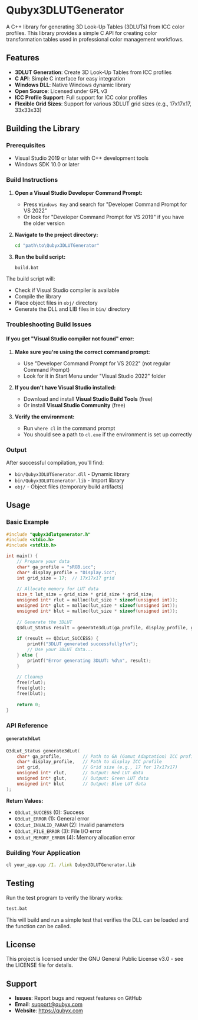 # Qubyx3DLUTGenerator

A C++ library for generating 3D Look-Up Tables (3DLUTs) from ICC color profiles. This library provides a simple C API for creating color transformation tables used in professional color management workflows.

## Features

- **3DLUT Generation**: Create 3D Look-Up Tables from ICC profiles
- **C API**: Simple C interface for easy integration
- **Windows DLL**: Native Windows dynamic library
- **Open Source**: Licensed under GPL v3
- **ICC Profile Support**: Full support for ICC color profiles
- **Flexible Grid Sizes**: Support for various 3DLUT grid sizes (e.g., 17x17x17, 33x33x33)

## Building the Library

### Prerequisites
- Visual Studio 2019 or later with C++ development tools
- Windows SDK 10.0 or later

### Build Instructions

1. **Open a Visual Studio Developer Command Prompt:**
   - Press `Windows Key` and search for "Developer Command Prompt for VS 2022"
   - Or look for "Developer Command Prompt for VS 2019" if you have the older version

2. **Navigate to the project directory:**
   ```cmd
   cd "path\to\Qubyx3DLUTGenerator"
   ```

3. **Run the build script:**
   ```cmd
   build.bat
   ```

The build script will:
- Check if Visual Studio compiler is available
- Compile the library
- Place object files in `obj/` directory
- Generate the DLL and LIB files in `bin/` directory

### Troubleshooting Build Issues

#### If you get "Visual Studio compiler not found" error:

1. **Make sure you're using the correct command prompt:**
   - Use "Developer Command Prompt for VS 2022" (not regular Command Prompt)
   - Look for it in Start Menu under "Visual Studio 2022" folder

2. **If you don't have Visual Studio installed:**
   - Download and install **Visual Studio Build Tools** (free)
   - Or install **Visual Studio Community** (free)

3. **Verify the environment:**
   - Run `where cl` in the command prompt
   - You should see a path to `cl.exe` if the environment is set up correctly

### Output
After successful compilation, you'll find:
- `bin/Qubyx3DLUTGenerator.dll` - Dynamic library
- `bin/Qubyx3DLUTGenerator.lib` - Import library
- `obj/` - Object files (temporary build artifacts)

## Usage

### Basic Example

```c
#include "qubyx3dlutgenerator.h"
#include <stdio.h>
#include <stdlib.h>

int main() {
    // Prepare your data
    char* ga_profile = "sRGB.icc";
    char* display_profile = "Display.icc";
    int grid_size = 17;  // 17x17x17 grid
    
    // Allocate memory for LUT data
    size_t lut_size = grid_size * grid_size * grid_size;
    unsigned int* rlut = malloc(lut_size * sizeof(unsigned int));
    unsigned int* glut = malloc(lut_size * sizeof(unsigned int));
    unsigned int* blut = malloc(lut_size * sizeof(unsigned int));
    
    // Generate the 3DLUT
    Q3dLut_Status result = generate3dLut(ga_profile, display_profile, grid_size, rlut, glut, blut);
    
    if (result == Q3dLut_SUCCESS) {
        printf("3DLUT generated successfully!\n");
        // Use your 3DLUT data...
    } else {
        printf("Error generating 3DLUT: %d\n", result);
    }
    
    // Cleanup
    free(rlut);
    free(glut);
    free(blut);
    
    return 0;
}
```

### API Reference

#### `generate3dLut`

```c
Q3dLut_Status generate3dLut(
    char* ga_profile,        // Path to GA (Gamut Adaptation) ICC profile
    char* display_profile,   // Path to display ICC profile
    int grid,                // Grid size (e.g., 17 for 17x17x17)
    unsigned int* rlut,      // Output: Red LUT data
    unsigned int* glut,      // Output: Green LUT data
    unsigned int* blut       // Output: Blue LUT data
);
```

**Return Values:**
- `Q3dLut_SUCCESS` (0): Success
- `Q3dLut_ERROR` (1): General error
- `Q3dLut_INVALID_PARAM` (2): Invalid parameters
- `Q3dLut_FILE_ERROR` (3): File I/O error
- `Q3dLut_MEMORY_ERROR` (4): Memory allocation error

### Building Your Application

```cmd
cl your_app.cpp /I. /link Qubyx3DLUTGenerator.lib
```

## Testing

Run the test program to verify the library works:

```cmd
test.bat
```

This will build and run a simple test that verifies the DLL can be loaded and the function can be called.

## License

This project is licensed under the GNU General Public License v3.0 - see the LICENSE file for details.

## Support

- **Issues**: Report bugs and request features on GitHub
- **Email**: support@qubyx.com
- **Website**: https://qubyx.com
